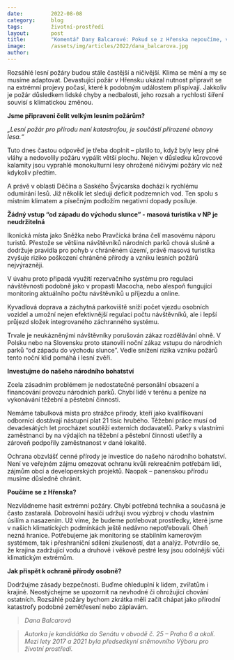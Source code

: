 ```yaml
---
date:         2022-08-08
category:     blog
tags:         životní-prostředí
layout:       post
title:        "Komentář Dany Balcarové: Pokud se z Hřenska nepoučíme, v ochraně lesů neobstojíme"
image:        /assets/img/articles/2022/dana_balcarova.jpg
author:       
---
```



Rozsáhlé lesní požáry budou stále častější a ničivější. Klima se mění a my se musíme adaptovat. Devastující požár v Hřensku ukázal nutnost připravit se na extrémní projevy počasí, které k podobným událostem přispívají. Jakkoliv je požár důsledkem lidské chyby a nedbalosti, jeho rozsah a rychlosti šíření souvisí s klimatickou změnou. 

**Jsme připraveni čelit velkým lesním požárům?**

*„Lesní požár pro přírodu není katastrofou, je součástí přirozené obnovy lesa.“*

Tuto dnes častou odpověď je třeba doplnit – platilo to, když byly lesy plné vláhy a nedovolily požáru vypálit větší plochu. Nejen v důsledku kůrovcové kalamity jsou vyprahlé monokulturní lesy ohrožené ničivými požáry víc než kdykoliv předtím. 

A právě v oblasti Děčína a Saského Švýcarska dochází k rychlému odumírání lesů. Již několik let sleduji deficit podzemních vod. Ten spolu s místním klimatem a písečným podložím negativní dopady posiluje.

**Žádný vstup “od západu do východu slunce” - masová turistika v NP je neudržitelná**

Ikonická místa jako Sněžka nebo Pravčická brána čelí masovému náporu turistů. Přestože se většina návštěvníků národních parků chová slušně a dodržuje pravidla pro pohyb v chráněném území, právě masová turistika zvyšuje riziko poškození chráněné přírody a vzniku lesních požárů nejvýrazněji.

V úvahu proto připadá využití rezervačního systému pro regulaci návštěvnosti podobně jako v propasti Macocha, nebo alespoň fungující monitoring aktuálního počtu návštěvníků u příjezdu a online.

Kyvadlová doprava a záchytná parkoviště sníží počet vjezdu osobních vozidel a umožní nejen efektivnější regulaci počtu návštěvníků, ale i lepší průjezd složek integrovaného záchranného systému.

Trvale je neukázněnými návštěvníky porušován zákaz rozdělávání ohně. V Polsku nebo na Slovensku proto stanovili noční zákaz vstupu do národních parků “od západu do východu slunce”. Vedle snížení rizika vzniku požárů tento noční klid pomáhá i lesní zvěři.

**Investujme do našeho národního bohatství**

Zcela zásadním problémem je nedostatečné personální obsazení a financování provozu národních parků. Chybí lidé v terénu a peníze na vykonávání těžební a pěstební činnosti.

Nemáme tabulková místa pro strážce přírody, kteří jako kvalifikovaní odborníci dostávají nástupní plat 21 tisíc hrubého. Těžební práce musí od devadesátých let procházet soutěží externích dodavatelů. Parky s vlastními zaměstnanci by na výdajích na těžební a pěstební činnosti ušetřily a zároveň podpořily zaměstnanost v dané lokalitě.

Ochrana obzvlášť cenné přírody je investice do našeho národního bohatství. Není ve veřejném zájmu omezovat ochranu kvůli rekreačním potřebám lidí, zájmům obcí a developerských projektů. Naopak – panenskou přírodu musíme důsledně chránit.

**Poučíme se z Hřenska?**

Nezvládneme hasit extrémní požáry. Chybí potřebná technika a současná je často zastaralá. Dobrovolní hasiči udržují svou výzbroj v chodu vlastním úsilím a nasazením. Už víme, že budeme potřebovat prostředky, které jsme v našich klimatických podmínkách ještě nedávno nepotřebovali.
Oheň nezná hranice. Potřebujeme jak monitoring se stabilním kamerovým systémem, tak i přeshraniční sdílení zkušeností, dat a analýz. Potvrdilo se, že krajina zadržující vodu a druhově i věkově pestré lesy jsou odolnější vůči klimatickým extrémům.

**Jak přispět k ochraně přírody osobně?**

Dodržujme zásady bezpečnosti. Buďme ohleduplní k lidem, zvířatům i krajině. Neostýchejme se upozornit na nevhodné či ohrožující chování ostatních. Rozsáhlé požáry bychom zkrátka měli začít chápat jako přírodní katastrofy podobné zemětřesení nebo záplavám.


> *Dana Balcarová*

> *Autorka je kandidátka do Senátu v obvodě č. 25 – Praha 6 a okolí. Mezi lety 2017 a 2021 byla předsedkyní sněmovního Výboru pro životní prostředí.*
